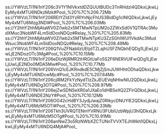 ss://YWVzLTI1Ni1nY206c3V1Y1NlVkxtdDZQUUtBUDc3TnRHdzl4QDkxLjkwLjEyMy4xMTU6NDkzMzk#Pool_%20%7C%206.72Mb
ss://YWVzLTI1Ni1nY206REtYZld3YzRlYnNjcFhUS3BidDg1clNIQDkxLjkwLjEyMy4xMTU6Mzg3NDI#Pool_%20%7C%206.03Mb
ss://Y2hhY2hhMjAtaWV0Zi1wb2x5MTMwNTpUM2o2ZWxSd0V1QTRAc3MudXMuc3NobWF4Lm5ldDoxNDQz#Relay_%20%7C%205.63Mb
ss://Y2hhY2hhMjAtaWV0Zi1wb2x5MTMwNTpKU3ZzSGhIWUl1VkdAc3MudWsuc3NobWF4Lm5ldDoxNDQz#Relay_%20%7C%208.49Mb
ss://YWVzLTI1Ni1nY206Q1VuZFNabllzUEtjdTZLajhUSFZNQkhEQDg1LjEwLjUwLjE2NDozOTc3Mg#Pool_%20%7C10.15Mb
ss://YWVzLTI1Ni1nY206eDIzWjRMR2tHRGtUaFo5S2F6NERVUlFwQDg1LjEwLjUwLjE2NDo0MDA5Mw#Pool_%20%7C10.77Mb
ss://YWVzLTI1Ni1nY206VnQ1cEJKRndkdE5CMjZjSmJUWHhtODhaQDkxLjkwLjEyMy4xMTU6NDcwMjc#Pool_%20%7C%207.64Mb
ss://YWVzLTI1Ni1nY206cjlRM2FkYzNydTlzZkJEUEVqNHlwNlU2QDkxLjkwLjEyMy4xMTU6NDg3OTQ#Pool_%20%7C%208.97Mb
ss://YWVzLTI1Ni1nY206ejZwSDNSeXR0a1JXaEo1dHBSeXQ2ZFlrQDkxLjkwLjEyMy4xMTU6NDE2NzY#Pool_%20%7C10.12Mb
ss://YWVzLTI1Ni1nY206OG42cHdBY3JydjJwajZ0RlkycDNUYlE2QDkxLjkwLjEyMy4xMTU6MzM5OTI#Pool_%20%7C%206.33Mb
ss://YWVzLTI1Ni1nY206Tkh3UVRQTENmYVRNU3FUblUzbWpjU3hlQDkxLjkwLjEyMy4xMTU6MzM5OTg#Pool_%20%7C10.91Mb
ss://YWVzLTI1Ni1nY206anNwZ3o5RzNWbXZCTUNnTVVXTEJhWkh1QDkxLjkwLjEyMy4xMTU6NDQ4MjA#Pool_
